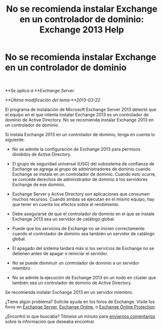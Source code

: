 ﻿---
title: 'No se recomienda instalar Exchange en un controlador de dominio: Exchange 2013 Help'
TOCTitle: No se recomienda instalar Exchange en un controlador de dominio
ms:assetid: 48922de2-a68c-4092-96a5-d38c8e5f49f5
ms:mtpsurl: https://technet.microsoft.com/es-es/library/ms.exch.setupreadiness.warninginstallexchangerolesondomaincontroller(v=EXCHG.150)
ms:contentKeyID: 48268076
ms.date: 04/23/2018
mtps_version: v=EXCHG.150
ms.translationtype: HT
---

# No se recomienda instalar Exchange en un controlador de dominio

 

_**Se aplica a:**Exchange Server_

_**Última modificación del tema:**2013-03-22_

El programa de instalación de Microsoft Exchange Server 2013 detectó que el equipo en el que intenta instalar Exchange 2013 es un controlador de dominio de Active Directory. No se recomienda instalar Exchange 2013 en un controlador de dominio.

Si instala Exchange 2013 en un controlador de dominio, tenga en cuenta lo siguiente:

  - No se admite la configuración de Exchange 2013 para permisos divididos de Active Directory.

  - El grupo de seguridad universal (USG) del subsistema de confianza de Exchange se agrega al grupo de administradores de dominio cuando Exchange se instala en un controlador de dominio. Cuando esto ocurre, se concede derechos de administrador de dominio a los servidores Exchange de ese dominio.

  - Exchange Server y Active Directory son aplicaciones que consumen muchos recursos. Cuando ambas se ejecutan en el mismo equipo, hay que tener en cuenta los efectos sobre el rendimiento.

  - Debe asegurarse de que el controlador de dominio en el que se instale Exchange 2013 sea un servidor de catálogo global.

  - Puede que los servicios de Exchange no se inicien correctamente cuando el controlador de dominio sea también un servidor de catálogo global.

  - El apagado del sistema tardará más si los servicios de Exchange no se detienen antes de apagar o reiniciar el servidor.

  - No se puede disminuir un controlador de dominio a un servidor miembro.

  - No se admite la ejecución de Exchange 2013 en un nodo en clúster que también sea un controlador de dominio de Active Directory.

Se recomienda instalar Exchange 2013 en un servidor miembro.

¿Tiene algún problema? Solicite ayuda en los foros de Exchange. Visite los foros en [Exchange Server](https://go.microsoft.com/fwlink/p/?linkid=60612), [Exchange Online](https://go.microsoft.com/fwlink/p/?linkid=267542), o [Exchange Online Protection](https://go.microsoft.com/fwlink/p/?linkid=285351).

¿Encontró lo que buscaba? Tómese un minuto para [enviarnos comentarios](mailto:exsetuphelpfeedback@microsoft.com?subject=exchange%202013%20setup%20help%20feedbac) sobre la información que deseaba encontrar.

